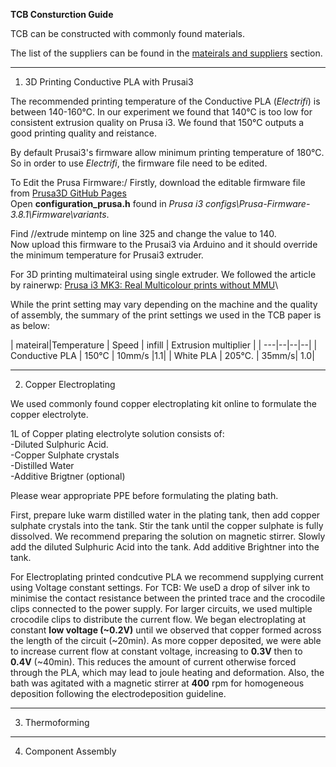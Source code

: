 **TCB Consturction Guide**

TCB can be constructed with commonly found materials.

The list of the suppliers can be found in the [mateirals and suppliers](Material_and_Supplier.md) section.

---
1. 3D Printing Conductive PLA with Prusai3


  The recommended printing temperature of the Conductive PLA (*Electrifi*) is between 140-160°C.
  In our experiment we found that 140°C is too low for consistent extrusion quality on Prusa i3.
  We found that 150°C outputs a good printing quality and reistance. 
  
  By default Prusai3's firmware allow minimum printing temperature of 180°C.
  So in order to use *Electrifi*, the firmware file need to be edited.
 
  To Edit the Prusa Firmware:/
  Firstly, download the editable firmware file from [Prusa3D GitHub Pages](https://github.com/prusa3d/Prusa-Firmware)\
  Open **configuration_prusa.h** found in *Prusa i3 configs\Prusa-Firmware-3.8.1\Firmware\variants*.
  
  Find //extrude mintemp on line 325 and change the value to 140.\
  Now upload this firmware to the Prusai3 via Arduino and it should override the minimum temperature for Prusai3 extruder.
  

  For 3D printing multimateiral using single extruder. We followed the article by rainerwp: [Prusa i3 MK3: Real Multicolour prints without MMU](http://schlosshan.eu/blog/2019/03/02/prusa-i3-mk3-real-multicolour-prints-without-mmu/)\
  
  While the print setting may vary depending on the machine and the quality of assembly, the summary of the print settings we used in the TCB paper is as below:
  
| mateiral|Temperature | Speed | infill | Extrusion multiplier | 
| ---|--|--|--|
| Conductive PLA | 150°C  | 10mm/s |1.1|
| White PLA | 205°C. | 35mm/s| 1.0|
  
  
---
2. Copper Electroplating


We used commonly found copper electroplating kit online to formulate the copper electrolyte.

1L of Copper plating electrolyte solution consists of: \
-Diluted Sulphuric Acid. \
-Copper Sulphate crystals \
-Distilled Water \
-Additive Brigtner (optional) 

Please wear appropriate PPE before formulating the plating bath.

First, prepare luke warm distilled water in the plating tank, then add copper sulphate crystals into the tank.
Stir the tank until the copper sulphate is fully dissolved. We recommend preparing the solution on magnetic stirrer.
Slowly add the diluted Sulphuric Acid into the tank.
Add additive Brightner into the tank.

For Electroplating printed condcutive PLA we recommend supplying current using Voltage constant settings.
For TCB: We useD a drop of silver ink to minimise the contact resistance between the printed trace and the crocodile clips connected to the power supply. For larger circuits, we used multiple crocodile clips to distribute the current flow. We began electroplating at constant **low voltage (~0.2V)** until we observed that copper formed across the length of the circuit (~20min). As more copper deposited, we were able to increase current flow at constant voltage, increasing to **0.3V** then to **0.4V** (~40min). This reduces the amount of current otherwise forced through the PLA, which may lead to joule heating and deformation. Also, the bath was agitated with a magnetic stirrer at **400** rpm for homogeneous deposition following the electrodeposition guideline.

---
3. Thermoforming 

---
4. Component Assembly

